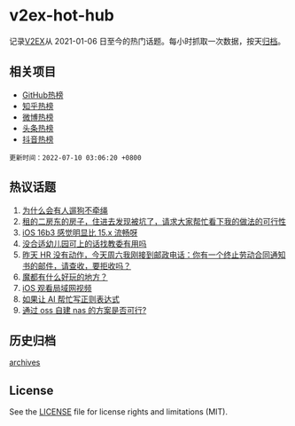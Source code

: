 # v2ex-hot-hub

 记录[V2EX](https://www.v2ex.com/)从 2021-01-06 日至今的热门话题。每小时抓取一次数据，按天[归档](archives)。
 
 ## 相关项目

- [GitHub热榜](https://github.com/lonnyzhang423/github-hot-hub)
- [知乎热榜](https://github.com/lonnyzhang423/zhihu-hot-hub)
- [微博热榜](https://github.com/lonnyzhang423/weibo-hot-hub)
- [头条热榜](https://github.com/lonnyzhang423/toutiao-hot-hub)
- [抖音热榜](https://github.com/lonnyzhang423/douyin-hot-hub)


 `更新时间：2022-07-10 03:06:20 +0800`

## 热议话题

1. [为什么会有人遛狗不牵绳](https://www.v2ex.com/t/865052)
1. [租的二房东的房子，住进去发现被坑了，请求大家帮忙看下我的做法的可行性](https://www.v2ex.com/t/865096)
1. [iOS 16b3 感觉明显比 15.x 流畅呀](https://www.v2ex.com/t/865062)
1. [没合适幼儿园可上的话找教委有用吗](https://www.v2ex.com/t/865085)
1. [昨天 HR 没有动作，今天周六我刚接到邮政电话：你有一个终止劳动合同通知书的邮件，请查收，要拒收吗？](https://www.v2ex.com/t/865070)
1. [魔都有什么好玩的地方？](https://www.v2ex.com/t/865078)
1. [iOS 观看局域网视频](https://www.v2ex.com/t/865050)
1. [如果让 AI 帮忙写正则表达式](https://www.v2ex.com/t/865127)
1. [通过 oss 自建 nas 的方案是否可行?](https://www.v2ex.com/t/865146)

## 历史归档

[archives](archives)

## License

See the [LICENSE](LICENSE) file for license rights and limitations (MIT).
